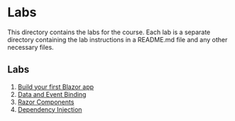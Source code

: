 # Labs

This directory contains the labs for the course. Each lab is a separate directory containing the lab instructions in a README.md file and any other necessary files.

## Labs

1. [Build your first Blazor app](lab1/readme.md)
1. [Data and Event Binding](lab2/readme.md)
1. [Razor Components](lab3/readme.md)
1. [Dependency Injection](lab4/readme.md)
